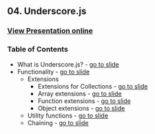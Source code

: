 ## 04. Underscore.js
### [View Presentation online](https://rawgit.com/TelerikAcademy/JavaScript-Applications/master/04.%20Underscore.js%20overview/slides/index.html)

### Table of Contents
* What is Underscore.js? - [go to slide](https://rawgit.com/TelerikAcademy/JavaScript-Applications/master/04.%20Underscore.js%20overview/slides/index.html#/whatis)
* Functionality - [go to slide](https://rawgit.com/TelerikAcademy/JavaScript-Applications/master/04.%20Underscore.js%20overview/slides/index.html#/functionality)
	* Extensions
		* Extensions for Collections - [go to slide](https://rawgit.com/TelerikAcademy/JavaScript-Applications/master/04.%20Underscore.js%20overview/slides/index.html#/collections)
		* Array extensions - [go to slide](https://rawgit.com/TelerikAcademy/JavaScript-Applications/master/04.%20Underscore.js%20overview/slides/index.html#/arrays)
		* Function extensions - [go to slide](https://rawgit.com/TelerikAcademy/JavaScript-Applications/master/04.%20Underscore.js%20overview/slides/index.html#/functions)
		* Object extensions - [go to slide](https://rawgit.com/TelerikAcademy/JavaScript-Applications/master/04.%20Underscore.js%20overview/slides/index.html#/objects)
	* Utility functions - [go to slide](https://rawgit.com/TelerikAcademy/JavaScript-Applications/master/04.%20Underscore.js%20overview/slides/index.html#/utilities)
	* Chaining - [go to slide](https://rawgit.com/TelerikAcademy/JavaScript-Applications/master/04.%20Underscore.js%20overview/slides/index.html#/chaining)
